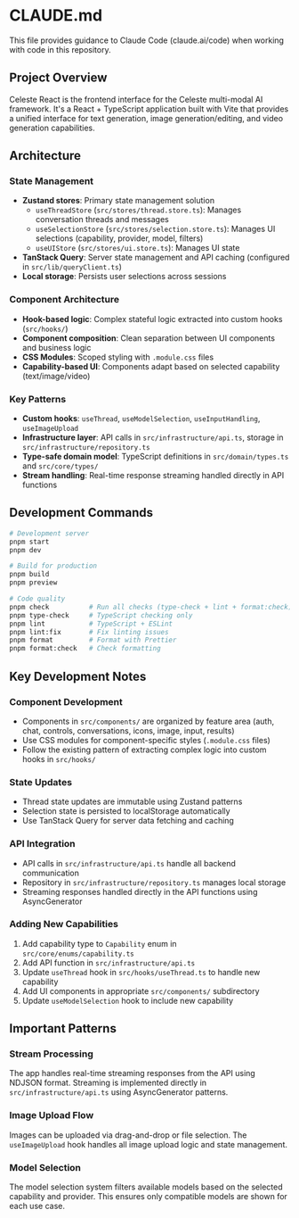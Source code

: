 # CLAUDE.md

This file provides guidance to Claude Code (claude.ai/code) when working with code in this repository.

## Project Overview

Celeste React is the frontend interface for the Celeste multi-modal AI framework. It's a React + TypeScript application built with Vite that provides a unified interface for text generation, image generation/editing, and video generation capabilities.

## Architecture

### State Management

- **Zustand stores**: Primary state management solution
  - `useThreadStore` (`src/stores/thread.store.ts`): Manages conversation threads and messages
  - `useSelectionStore` (`src/stores/selection.store.ts`): Manages UI selections (capability, provider, model, filters)
  - `useUIStore` (`src/stores/ui.store.ts`): Manages UI state
- **TanStack Query**: Server state management and API caching (configured in `src/lib/queryClient.ts`)
- **Local storage**: Persists user selections across sessions

### Component Architecture

- **Hook-based logic**: Complex stateful logic extracted into custom hooks (`src/hooks/`)
- **Component composition**: Clean separation between UI components and business logic
- **CSS Modules**: Scoped styling with `.module.css` files
- **Capability-based UI**: Components adapt based on selected capability (text/image/video)

### Key Patterns

- **Custom hooks**: `useThread`, `useModelSelection`, `useInputHandling`, `useImageUpload`
- **Infrastructure layer**: API calls in `src/infrastructure/api.ts`, storage in `src/infrastructure/repository.ts`
- **Type-safe domain model**: TypeScript definitions in `src/domain/types.ts` and `src/core/types/`
- **Stream handling**: Real-time response streaming handled directly in API functions

## Development Commands

```bash
# Development server
pnpm start
pnpm dev

# Build for production
pnpm build
pnpm preview

# Code quality
pnpm check          # Run all checks (type-check + lint + format:check)
pnpm type-check     # TypeScript checking only
pnpm lint           # TypeScript + ESLint
pnpm lint:fix       # Fix linting issues
pnpm format         # Format with Prettier
pnpm format:check   # Check formatting
```

## Key Development Notes

### Component Development

- Components in `src/components/` are organized by feature area (auth, chat, controls, conversations, icons, image, input, results)
- Use CSS modules for component-specific styles (`.module.css` files)
- Follow the existing pattern of extracting complex logic into custom hooks in `src/hooks/`

### State Updates

- Thread state updates are immutable using Zustand patterns
- Selection state is persisted to localStorage automatically
- Use TanStack Query for server data fetching and caching

### API Integration

- API calls in `src/infrastructure/api.ts` handle all backend communication
- Repository in `src/infrastructure/repository.ts` manages local storage
- Streaming responses handled directly in the API functions using AsyncGenerator

### Adding New Capabilities

1. Add capability type to `Capability` enum in `src/core/enums/capability.ts`
2. Add API function in `src/infrastructure/api.ts`
3. Update `useThread` hook in `src/hooks/useThread.ts` to handle new capability
4. Add UI components in appropriate `src/components/` subdirectory
5. Update `useModelSelection` hook to include new capability

## Important Patterns

### Stream Processing

The app handles real-time streaming responses from the API using NDJSON format. Streaming is implemented directly in `src/infrastructure/api.ts` using AsyncGenerator patterns.

### Image Upload Flow

Images can be uploaded via drag-and-drop or file selection. The `useImageUpload` hook handles all image upload logic and state management.

### Model Selection

The model selection system filters available models based on the selected capability and provider. This ensures only compatible models are shown for each use case.
